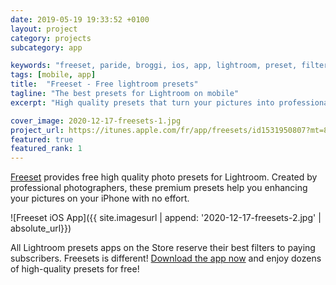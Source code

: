 ```yaml
---
date: 2019-05-19 19:33:52 +0100
layout: project
category: projects
subcategory: app

keywords: "freeset, paride, broggi, ios, app, lightroom, preset, filters, mobile"
tags: [mobile, app]
title:  "Freeset - Free lightroom presets"
tagline: "The best presets for Lightroom on mobile"
excerpt: "High quality presets that turn your pictures into professional shots."

cover_image: 2020-12-17-freesets-1.jpg
project_url: https://itunes.apple.com/fr/app/freesets/id1531950807?mt=8
featured: true
featured_rank: 1
---
```


[Freeset](https://itunes.apple.com/fr/app/freesets/id1531950807?mt=8) provides free high quality photo presets for Lightroom. Created by professional photographers, these premium presets help you enhancing your pictures on your iPhone with no effort.

![Freeset iOS App]({{ site.imagesurl | append: '2020-12-17-freesets-2.jpg' | absolute_url}})

All Lightroom presets apps on the Store reserve their best filters to paying subscribers. Freesets is different! [Download the app now](https://itunes.apple.com/fr/app/freesets/id1531950807?mt=8) and enjoy dozens of high-quality presets for free!
